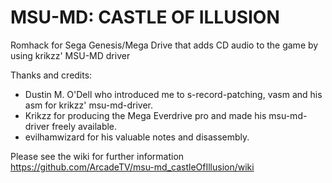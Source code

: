 # MSU-MD: CASTLE OF ILLUSION
Romhack for Sega Genesis/Mega Drive that adds CD audio to the game by using krikzz' MSU-MD driver

Thanks and credits:

* Dustin M. O'Dell who introduced me to s-record-patching, vasm and his asm for krikzz' msu-md-driver.
* Krikzz for producing the Mega Everdrive pro and made his msu-md-driver freely available.
* evilhamwizard for his valuable notes and disassembly.

Please see the wiki for further information
https://github.com/ArcadeTV/msu-md_castleOfIllusion/wiki
